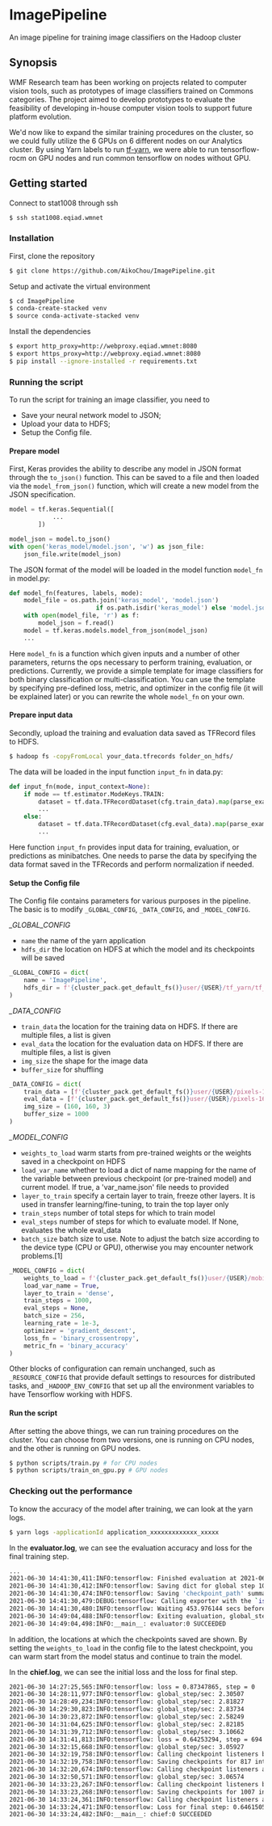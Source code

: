 # ImagePipeline
An image pipeline for training image classifiers on the Hadoop cluster

## Synopsis
WMF Research team has been working on projects related to computer vision tools, such as prototypes of image classifiers trained on Commons categories. The project aimed to develop prototypes to evaluate the feasibility of developing in-house computer vision tools to support future platform evolution. 

We'd now like to expand the similar training procedures on the cluster, so we could fully utilize the 6 GPUs on 6 different nodes on our Analytics cluster. By using Yarn labels to run [tf-yarn](https://github.com/criteo/tf-yarn), we were able to run tensorflow-rocm on GPU nodes and run common tensorflow on nodes without GPU.

## Getting started

Connect to stat1008 through ssh 

```bash
$ ssh stat1008.eqiad.wmnet
```

### Installation

First, clone the repository

```bash
$ git clone https://github.com/AikoChou/ImagePipeline.git
```

Setup and activate the virtual environment

```bash
$ cd ImagePipeline
$ conda-create-stacked venv
$ source conda-activate-stacked venv
```

Install the dependencies

```bash
$ export http_proxy=http://webproxy.eqiad.wmnet:8080
$ export https_proxy=http://webproxy.eqiad.wmnet:8080
$ pip install --ignore-installed -r requirements.txt
```

### Running the script

To run the script for training an image classifier, you need to

- Save your neural network model to JSON;
- Upload your data to HDFS;
- Setup the Config file.

#### Prepare model

First, Keras provides the ability to describe any model in JSON format through the `to_json()` function. This can be saved to a file and then loaded via the `model_from_json()` function, which will create a new model from the JSON specification.

```python
model = tf.keras.Sequential([
            ...
        ])

model_json = model.to_json()
with open('keras_model/model.json', 'w') as json_file:
    json_file.write(model_json)
```

The JSON format of the model will be loaded in the model function `model_fn` in model.py:
```python
def model_fn(features, labels, mode):
    model_file = os.path.join('keras_model', 'model.json') 
                        if os.path.isdir('keras_model') else 'model.json'
    with open(model_file, 'r') as f:
        model_json = f.read()
    model = tf.keras.models.model_from_json(model_json)
    ...
```
Here `model_fn` is a function which given inputs and a number of other parameters, returns the ops necessary to perform training, evaluation, or predictions. Currently, we provide a simple template for image classifiers for both binary classification or multi-classification. You can use the template by specifying pre-defined loss, metric, and optimizer in the config file (it will be explained later) or you can rewrite the whole `model_fn` on your own.

#### Prepare input data

Secondly, upload the training and evaluation data saved as TFRecord files to HDFS.

```bash
$ hadoop fs -copyFromLocal your_data.tfrecords folder_on_hdfs/
```

The data will be loaded in the input function `input_fn` in data.py:
```python
def input_fn(mode, input_context=None):
    if mode == tf.estimator.ModeKeys.TRAIN:
        dataset = tf.data.TFRecordDataset(cfg.train_data).map(parse_example)
        ...
    else:
        dataset = tf.data.TFRecordDataset(cfg.eval_data).map(parse_example)
        ...
```
Here function `input_fn` provides input data for training, evaluation, or predictions as minibatches. One needs to parse the data by specifying the data format saved in the TFRecords and perform normalization if needed.

#### Setup the Config file

The Config file contains parameters for various purposes in the pipeline. The basic is to modify `_GLOBAL_CONFIG`, `_DATA_CONFIG`, and `_MODEL_CONFIG`.

*_GLOBAL_CONFIG*
- `name` the name of the yarn application
- `hdfs_dir` the location on HDFS at which the model and its checkpoints will be saved

```python
_GLOBAL_CONFIG = dict(
    name = 'ImagePipeline',
    hdfs_dir = f'{cluster_pack.get_default_fs()}user/{USER}/tf_yarn/tf_yarn_{int(datetime.now().timestamp())}'
)
```

*_DATA_CONFIG*

- `train_data` the location for the training data on HDFS. If there are multiple files, a list is given
- `eval_data` the location for the evaluation data on HDFS. If there are multiple files, a list is given
- `img_size` the shape for the image data
- `buffer_size` for shuffling

```python
_DATA_CONFIG = dict(
    train_data = [f'{cluster_pack.get_default_fs()}user/{USER}/pixels-160x160-shuffle-000.tfrecords'],
    eval_data = [f'{cluster_pack.get_default_fs()}user/{USER}/pixels-160x160-shuffle-001.tfrecords'],
    img_size = (160, 160, 3)
    buffer_size = 1000
)
```

*_MODEL_CONFIG*

- `weights_to_load` warm starts from pre-trained weights or the weights saved in a checkpoint on HDFS
- `load_var_name` whether to load a dict of name mapping for the name of the variable between previous checkpoint (or pre-trained model) and current model. If true, a 'var_name.json' file needs to provided
- `layer_to_train` specify a certain layer to train, freeze other layers. It is used in transfer learning/fine-tuning, to train the top layer only
- `train_steps` number of total steps for which to train model
- `eval_steps` number of steps for which to evaluate model. If None, evaluates the whole eval_data
- `batch_size` batch size to use. Note to adjust the batch size according to the device type (CPU or GPU), otherwise you may encounter network problems.[1]

```python
_MODEL_CONFIG = dict(
    weights_to_load = f'{cluster_pack.get_default_fs()}user/{USER}/mobilenet/variables/variables',
    load_var_name = True,
    layer_to_train = 'dense',
    train_steps = 1000,
    eval_steps = None,
    batch_size = 256,
    learning_rate = 1e-3,
    optimizer = 'gradient_descent',
    loss_fn = 'binary_crossentropy',
    metric_fn = 'binary_accuracy'
)
```

Other blocks of configuration can remain unchanged, such as `_RESOURCE_CONFIG` that provide default settings to resources for distributed tasks, and `_HADOOP_ENV_CONFIG` that set up all the environment variables to have Tensorflow working with HDFS.

#### Run the script

After setting the above things, we can run training procedures on the cluster. You can choose from two versions, one is running on CPU nodes, and the other is running on GPU nodes.

```bash
$ python scripts/train.py # for CPU nodes
$ python scripts/train_on_gpu.py # GPU nodes
```

### Checking out the performance

To know the accuracy of the model after training, we can look at the yarn logs.

```bash
$ yarn logs -applicationId application_xxxxxxxxxxxxx_xxxxx
```

In the **evaluator.log**, we can see the evaluation accuracy and loss for the final training step.

```bash
...
2021-06-30 14:41:30,411:INFO:tensorflow: Finished evaluation at 2021-06-30-14:41:30
2021-06-30 14:41:30,412:INFO:tensorflow: Saving dict for global step 1007: binary_accuracy = 0.6373899, global_step = 1007, loss = 0.63418937
2021-06-30 14:41:30,474:INFO:tensorflow: Saving 'checkpoint_path' summary for global step 1007: hdfs://analytics-hadoop/user/aikochou/tf_yarn/tf_yarn_1625063221/model.ckpt-1007
2021-06-30 14:41:30,479:DEBUG:tensorflow: Calling exporter with the `is_the_final_export=True`.
2021-06-30 14:41:30,480:INFO:tensorflow: Waiting 453.976144 secs before starting next eval run.
2021-06-30 14:49:04,488:INFO:tensorflow: Exiting evaluation, global_step=1007 >= train max_steps=1000
2021-06-30 14:49:04,498:INFO:__main__: evaluator:0 SUCCEEDED
```
In addition, the locations at which the checkpoints saved are shown. By setting the `weights_to_load` in the config file to the latest checkpoint,  you can warm start from the model status and continue to train the model.


In the **chief.log**, we can see the initial loss and the loss for final step.

```bash
2021-06-30 14:27:25,565:INFO:tensorflow: loss = 0.87347865, step = 0
2021-06-30 14:28:11,977:INFO:tensorflow: global_step/sec: 2.30507
2021-06-30 14:28:49,234:INFO:tensorflow: global_step/sec: 2.81827
2021-06-30 14:29:30,823:INFO:tensorflow: global_step/sec: 2.83734
2021-06-30 14:30:23,872:INFO:tensorflow: global_step/sec: 2.58249
2021-06-30 14:31:04,625:INFO:tensorflow: global_step/sec: 2.82185
2021-06-30 14:31:39,712:INFO:tensorflow: global_step/sec: 3.10662
2021-06-30 14:31:41,813:INFO:tensorflow: loss = 0.64253294, step = 694 (256.248 sec)
2021-06-30 14:32:15,668:INFO:tensorflow: global_step/sec: 3.05927
2021-06-30 14:32:19,758:INFO:tensorflow: Calling checkpoint listeners before saving checkpoint 817...
2021-06-30 14:32:19,758:INFO:tensorflow: Saving checkpoints for 817 into hdfs://analytics-hadoop/user/aikochou/tf_yarn/tf_yarn_1625063221/model.ckpt.
2021-06-30 14:32:20,674:INFO:tensorflow: Calling checkpoint listeners after saving checkpoint 817...
2021-06-30 14:32:50,571:INFO:tensorflow: global_step/sec: 3.06574
2021-06-30 14:33:23,267:INFO:tensorflow: Calling checkpoint listeners before saving checkpoint 1007...
2021-06-30 14:33:23,268:INFO:tensorflow: Saving checkpoints for 1007 into hdfs://analytics-hadoop/user/aikochou/tf_yarn/tf_yarn_1625063221/model.ckpt.
2021-06-30 14:33:24,361:INFO:tensorflow: Calling checkpoint listeners after saving checkpoint 1007...
2021-06-30 14:33:24,471:INFO:tensorflow: Loss for final step: 0.6461505.
2021-06-30 14:33:24,482:INFO:__main__: chief:0 SUCCEEDED
```
